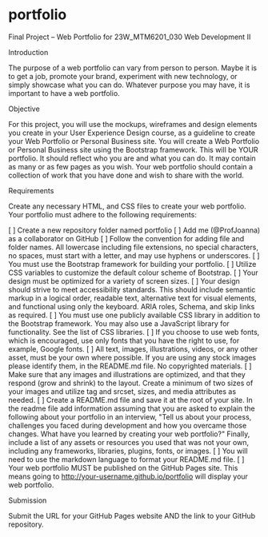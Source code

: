 # portfolio
Final Project – Web Portfolio for 23W_MTM6201_030 Web Development II

Introduction

The purpose of a web portfolio can vary from person to person. Maybe it is to get a job, promote your brand, experiment with new technology, or simply showcase what you can do. Whatever purpose you may have, it is important to have a web portfolio.

Objective

For this project, you will use the mockups, wireframes and design elements you create in your User Experience Design course, as a guideline to create your Web Portfolio or Personal Business site. You will create a Web Portfolio or Personal Business site using the Bootstrap framework. This will be YOUR portfolio. It should reflect who you are and what you can do. It may contain as many or as few pages as you wish. Your web portfolio should contain a collection of work that you have done and wish to share with the world.

Requirements

Create any necessary HTML, and CSS files to create your web portfolio. Your portfolio must adhere to the following requirements:

[ ] Create a new repository folder named portfolio
[ ] Add me (@ProfJoanna) as a collaborator on GitHub
[ ] Follow the convention for adding file and folder names. All lowercase including file extensions, no special characters, no spaces, must start with a letter, and may use hyphens or underscores.
[ ] You must use the Bootstrap framework for building your portfolio.
[ ] Utilize CSS variables to customize the default colour scheme of Bootstrap.
[ ] Your design must be optimized for a variety of screen sizes.
[ ] Your design should strive to meet accessibility standards. This should include semantic markup in a logical order, readable text, alternative text for visual elements, and functional using only the keyboard. ARIA roles, Schema, and skip links as required.
[ ] You must use one publicly available CSS library in addition to the Bootstrap framework. You may also use a JavaScript library for functionality. See the list of CSS libraries.
[ ] If you choose to use web fonts, which is encouraged, use only fonts that you have the right to use, for example, Google fonts.
[ ] All text, images, illustrations, videos, or any other asset, must be your own where possible. If you are using any stock images please identify them, in the README.md file. No copyrighted materials.
[ ] Make sure that any images and illustrations are optimized, and that they respond (grow and shrink) to the layout. Create a minimum of two sizes of your images and utilize <picture> tag and srcset, sizes, and media attributes as needed.
[ ] Create a README.md file and save it at the root of your site. In the readme file add information assuming that you are asked to explain the following about your portfolio in an interview, "Tell us about your process, challenges you faced during development and how you overcame those changes. What have you learned by creating your web portfolio?" Finally, include a list of any assets or resources you used that was not your own, including any frameworks, libraries, plugins, fonts, or images. [ ] You will need to use the markdown language to format your README.md file. 
[ ] Your web portfolio MUST be published on the GitHub Pages site. This means going to http://your-username.github.io/portfolio will display your web portfolio.

Submission
  
Submit the URL for your GitHub Pages website AND the link to your GitHub repository.
